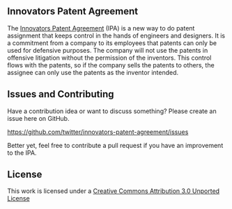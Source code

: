 ## Innovators Patent Agreement

The [Innovators Patent Agreement](https://github.com/twitter/innovators-patent-agreement/blob/master/innovators-patent-agreement.md) (IPA) is a new way to do patent assignment that keeps control in the hands of engineers and designers. 
It is a commitment from a company to its employees that patents can only be used for defensive purposes. 
The company will not use the patents in offensive litigation without the permission of the inventors. 
This control flows with the patents, so if the company sells the patents to others, 
the assignee can only use the patents as the inventor intended.

## Issues and Contributing

Have a contribution idea or want to discuss something? Please create an issue here on GitHub.

https://github.com/twitter/innovators-patent-agreement/issues

Better yet, feel free to contribute a pull request if you have an improvement to the IPA.

## License

This work is licensed under a [Creative Commons Attribution 3.0 Unported License](http://creativecommons.org/licenses/by/3.0/)
